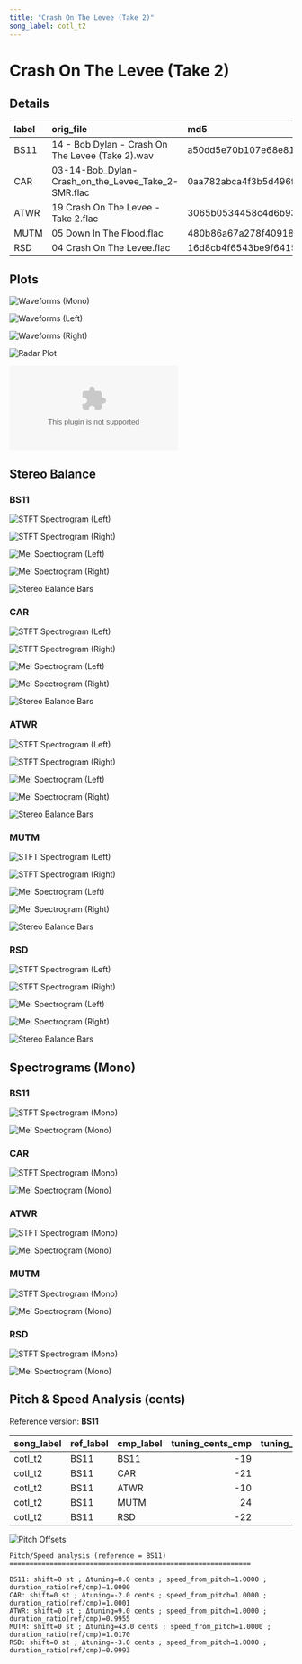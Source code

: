 ```yaml
---
title: "Crash On The Levee (Take 2)"
song_label: cotl_t2
---
```


# Crash On The Levee (Take 2)

## Details

| label   | orig_file                                          | md5                              |   disc |   track |   duration_sec | duration_fmt   |   loudness |   loudness_left |   loudness_right |   loudness_balance |       rms |   rms_left |   rms_right |   rms_balance |    lr_corr |   spectral_centroid |
|:--------|:---------------------------------------------------|:---------------------------------|-------:|--------:|---------------:|:---------------|-----------:|----------------:|-----------------:|-------------------:|----------:|-----------:|------------:|--------------:|-----------:|--------------------:|
| BS11    | 14 - Bob Dylan - Crash On The Levee (Take 2).wav   | a50dd5e70b107e68e814de660d42d9d2 |      3 |      14 |        125.72  | 02:05:719      |   -16.1166 |        -15.8608 |         -15.7971 |         -0.0637696 | 0.141118  |  0.155056  |   0.132603  |     0.0224536 | 0.880859   |             2024.18 |
| CAR     | 03-14-Bob_Dylan-Crash_on_the_Levee_Take_2-SMR.flac | 0aa782abca4f3b5d496fb251fb849a29 |      3 |      14 |        125.711 | 02:05:711      |   -16.1264 |        -15.864  |         -15.8037 |         -0.060327  | 0.141124  |  0.155065  |   0.132607  |     0.0224581 | 0.880859   |             1879.57 |
| ATWR    | 19 Crash On The Levee - Take 2.flac                | 3065b0534458c4d6b93190baf7d112ff |      3 |      19 |        126.293 | 02:06:293      |   -18.2665 |        -17.4359 |         -18.5625 |          1.12663   | 0.110879  |  0.128789  |   0.0974758 |     0.0313134 | 0.870657   |             1731.21 |
| MUTM    | 05 Down In The Flood.flac                          | 480b86a67a278f4091862f51295faada |      1 |       5 |        123.613 | 02:03:613      |   -19.2916 |        -15.8851 |         -16.1876 |          0.302521  | 0.103096  |  0.114902  |   0.154511  |    -0.0396091 | 0.00488298 |             1658.96 |
| RSD     | 04 Crash On The Levee.flac                         | 16d8cb4f6543be9f6415bb4cdcd72a7a |      1 |       1 |        125.813 | 02:05:813      |   -21.6265 |        -21.6265 |         -21.6265 |          0         | 0.0749398 |  0.0749398 |   0.0749398 |     0         | 1          |             1829.89 |

## Plots
![Waveforms (Mono)](../assets/songs/cotl_t2/cotl_t2-waveforms_Mono.png)

![Waveforms (Left)](../assets/songs/cotl_t2/cotl_t2-waveforms_L.png)

![Waveforms (Right)](../assets/songs/cotl_t2/cotl_t2-waveforms_R.png)

![Radar Plot](../assets/songs/cotl_t2/cotl_t2-radar_plot.png)

![MFCC Similarity](../assets/songs/cotl_t2/cotl_t2-similarity_matrix.csv)

## Stereo Balance

### BS11

![STFT Spectrogram (Left)](../assets/songs/cotl_t2/cotl_t2-BS11_spectrogram_L.png)

![STFT Spectrogram (Right)](../assets/songs/cotl_t2/cotl_t2-BS11_spectrogram_R.png)

![Mel Spectrogram (Left)](../assets/songs/cotl_t2/cotl_t2-BS11_melspec_L.png)

![Mel Spectrogram (Right)](../assets/songs/cotl_t2/cotl_t2-BS11_melspec_R.png)

![Stereo Balance Bars](../assets/songs/cotl_t2/cotl_t2-BS11_balance.png)

### CAR

![STFT Spectrogram (Left)](../assets/songs/cotl_t2/cotl_t2-CAR_spectrogram_L.png)

![STFT Spectrogram (Right)](../assets/songs/cotl_t2/cotl_t2-CAR_spectrogram_R.png)

![Mel Spectrogram (Left)](../assets/songs/cotl_t2/cotl_t2-CAR_melspec_L.png)

![Mel Spectrogram (Right)](../assets/songs/cotl_t2/cotl_t2-CAR_melspec_R.png)

![Stereo Balance Bars](../assets/songs/cotl_t2/cotl_t2-CAR_balance.png)

### ATWR

![STFT Spectrogram (Left)](../assets/songs/cotl_t2/cotl_t2-ATWR_spectrogram_L.png)

![STFT Spectrogram (Right)](../assets/songs/cotl_t2/cotl_t2-ATWR_spectrogram_R.png)

![Mel Spectrogram (Left)](../assets/songs/cotl_t2/cotl_t2-ATWR_melspec_L.png)

![Mel Spectrogram (Right)](../assets/songs/cotl_t2/cotl_t2-ATWR_melspec_R.png)

![Stereo Balance Bars](../assets/songs/cotl_t2/cotl_t2-ATWR_balance.png)

### MUTM

![STFT Spectrogram (Left)](../assets/songs/cotl_t2/cotl_t2-MUTM_spectrogram_L.png)

![STFT Spectrogram (Right)](../assets/songs/cotl_t2/cotl_t2-MUTM_spectrogram_R.png)

![Mel Spectrogram (Left)](../assets/songs/cotl_t2/cotl_t2-MUTM_melspec_L.png)

![Mel Spectrogram (Right)](../assets/songs/cotl_t2/cotl_t2-MUTM_melspec_R.png)

![Stereo Balance Bars](../assets/songs/cotl_t2/cotl_t2-MUTM_balance.png)

### RSD

![STFT Spectrogram (Left)](../assets/songs/cotl_t2/cotl_t2-RSD_spectrogram_L.png)

![STFT Spectrogram (Right)](../assets/songs/cotl_t2/cotl_t2-RSD_spectrogram_R.png)

![Mel Spectrogram (Left)](../assets/songs/cotl_t2/cotl_t2-RSD_melspec_L.png)

![Mel Spectrogram (Right)](../assets/songs/cotl_t2/cotl_t2-RSD_melspec_R.png)

![Stereo Balance Bars](../assets/songs/cotl_t2/cotl_t2-RSD_balance.png)

## Spectrograms (Mono)

### BS11

![STFT Spectrogram (Mono)](../assets/songs/cotl_t2/cotl_t2-BS11_spectrogram_Mono.png)

![Mel Spectrogram (Mono)](../assets/songs/cotl_t2/cotl_t2-BS11_melspec_Mono.png)

### CAR

![STFT Spectrogram (Mono)](../assets/songs/cotl_t2/cotl_t2-CAR_spectrogram_Mono.png)

![Mel Spectrogram (Mono)](../assets/songs/cotl_t2/cotl_t2-CAR_melspec_Mono.png)

### ATWR

![STFT Spectrogram (Mono)](../assets/songs/cotl_t2/cotl_t2-ATWR_spectrogram_Mono.png)

![Mel Spectrogram (Mono)](../assets/songs/cotl_t2/cotl_t2-ATWR_melspec_Mono.png)

### MUTM

![STFT Spectrogram (Mono)](../assets/songs/cotl_t2/cotl_t2-MUTM_spectrogram_Mono.png)

![Mel Spectrogram (Mono)](../assets/songs/cotl_t2/cotl_t2-MUTM_melspec_Mono.png)

### RSD

![STFT Spectrogram (Mono)](../assets/songs/cotl_t2/cotl_t2-RSD_spectrogram_Mono.png)

![Mel Spectrogram (Mono)](../assets/songs/cotl_t2/cotl_t2-RSD_melspec_Mono.png)

## Pitch & Speed Analysis (cents)

Reference version: **BS11**

| song_label   | ref_label   | cmp_label   |   tuning_cents_cmp |   tuning_cents_ref |   delta_tuning_cents |   semitone_shift_vs_ref |   chroma_similarity |   speed_factor_from_pitch |   duration_ratio_ref_over_cmp |
|:-------------|:------------|:------------|-------------------:|-------------------:|---------------------:|------------------------:|--------------------:|--------------------------:|------------------------------:|
| cotl_t2      | BS11        | BS11        |                -19 |                -19 |                    0 |                       0 |            1        |                         1 |                      1        |
| cotl_t2      | BS11        | CAR         |                -21 |                -19 |                   -2 |                       0 |            0.992783 |                         1 |                      1.00007  |
| cotl_t2      | BS11        | ATWR        |                -10 |                -19 |                    9 |                       0 |            0.999128 |                         1 |                      0.99546  |
| cotl_t2      | BS11        | MUTM        |                 24 |                -19 |                   43 |                       0 |            0.992207 |                         1 |                      1.01704  |
| cotl_t2      | BS11        | RSD         |                -22 |                -19 |                   -3 |                       0 |            0.992252 |                         1 |                      0.999261 |

![Pitch Offsets](../assets/songs/cotl_t2/cotl_t2-pitch_offsets.png)

```
Pitch/Speed analysis (reference = BS11)
============================================================

BS11: shift=0 st ; Δtuning=0.0 cents ; speed_from_pitch=1.0000 ; duration_ratio(ref/cmp)=1.0000
CAR: shift=0 st ; Δtuning=-2.0 cents ; speed_from_pitch=1.0000 ; duration_ratio(ref/cmp)=1.0001
ATWR: shift=0 st ; Δtuning=9.0 cents ; speed_from_pitch=1.0000 ; duration_ratio(ref/cmp)=0.9955
MUTM: shift=0 st ; Δtuning=43.0 cents ; speed_from_pitch=1.0000 ; duration_ratio(ref/cmp)=1.0170
RSD: shift=0 st ; Δtuning=-3.0 cents ; speed_from_pitch=1.0000 ; duration_ratio(ref/cmp)=0.9993
```

